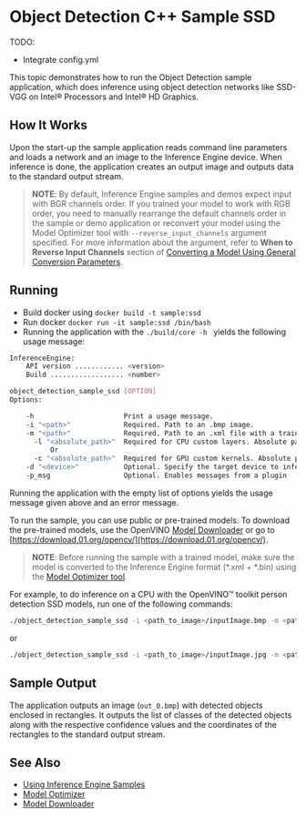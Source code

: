 # Object Detection C++ Sample SSD

TODO:
- Integrate config.yml

This topic demonstrates how to run the Object Detection sample application, which does inference using object detection
networks like SSD-VGG on Intel® Processors and Intel® HD Graphics.


## How It Works

Upon the start-up the sample application reads command line parameters and loads a network and an image to the Inference
Engine device. When inference is done, the application creates an
output image and outputs data to the standard output stream.

> **NOTE**: By default, Inference Engine samples and demos expect input with BGR channels order. If you trained your model to work with RGB order, you need to manually rearrange the default channels order in the sample or demo application or reconvert your model using the Model Optimizer tool with `--reverse_input_channels` argument specified. For more information about the argument, refer to **When to Reverse Input Channels** section of [Converting a Model Using General Conversion Parameters](./docs/MO_DG/prepare_model/convert_model/Converting_Model_General.md).

## Running
- Build docker using `docker build -t sample:ssd `
- Run docker `docker run -it sample:ssd /bin/bash` 
- Running the application with the `./build/core -h ` yields the following usage message: 
```sh
InferenceEngine:
    API version ............ <version>
    Build .................. <number>

object_detection_sample_ssd [OPTION]
Options:

    -h                      Print a usage message.
    -i "<path>"             Required. Path to an .bmp image.
    -m "<path>"             Required. Path to an .xml file with a trained model.
      -l "<absolute_path>"  Required for CPU custom layers. Absolute path to a shared library with the kernels implementations.
          Or
      -c "<absolute_path>"  Required for GPU custom kernels. Absolute path to the .xml file with the kernels descriptions.
    -d "<device>"           Optional. Specify the target device to infer on (the list of available devices is shown below). Default value is CPU. Use "-d HETERO:<comma-separated_devices_list>" format to specify HETERO plugin. Sample will look for a suitable plugin for device specified
    -p_msg                  Optional. Enables messages from a plugin

```

Running the application with the empty list of options yields the usage message given above and an error message.

To run the sample, you can use public or pre-trained models. To download the pre-trained models, use the OpenVINO [Model Downloader](https://github.com/opencv/open_model_zoo/tree/2018/model_downloader) or go to [https://download.01.org/opencv/](https://download.01.org/opencv/).

> **NOTE**: Before running the sample with a trained model, make sure the model is converted to the Inference Engine format (\*.xml + \*.bin) using the [Model Optimizer tool](./docs/MO_DG/Deep_Learning_Model_Optimizer_DevGuide.md).

For example, to do inference on a CPU with the OpenVINO&trade; toolkit person detection SSD models, run one of the following commands:

```sh
./object_detection_sample_ssd -i <path_to_image>/inputImage.bmp -m <path_to_model>person-detection-retail-0013.xml -d CPU
```
or
```sh
./object_detection_sample_ssd -i <path_to_image>/inputImage.jpg -m <path_to_model>person-detection-retail-0002.xml -d CPU
```

## Sample Output

The application outputs an image (`out_0.bmp`) with detected objects enclosed in rectangles. It outputs the list of classes
of the detected objects along with the respective confidence values and the coordinates of the
rectangles to the standard output stream.


## See Also
* [Using Inference Engine Samples](./docs/IE_DG/Samples_Overview.md)
* [Model Optimizer](./docs/MO_DG/Deep_Learning_Model_Optimizer_DevGuide.md)
* [Model Downloader](https://github.com/opencv/open_model_zoo/tree/2018/model_downloader)
